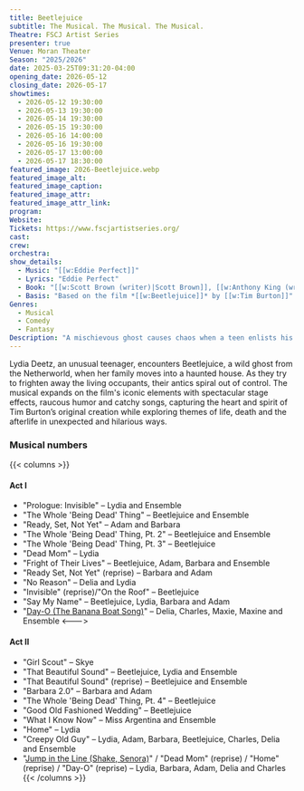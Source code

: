 ```yaml
---
title: Beetlejuice
subtitle: The Musical. The Musical. The Musical. 
Theatre: FSCJ Artist Series
presenter: true
Venue: Moran Theater
Season: "2025/2026"
date: 2025-03-25T09:31:20-04:00
opening_date: 2026-05-12
closing_date: 2026-05-17
showtimes:
  - 2026-05-12 19:30:00
  - 2026-05-13 19:30:00
  - 2026-05-14 19:30:00
  - 2026-05-15 19:30:00
  - 2026-05-16 14:00:00
  - 2026-05-16 19:30:00
  - 2026-05-17 13:00:00
  - 2026-05-17 18:30:00
featured_image: 2026-Beetlejuice.webp
featured_image_alt: 
featured_image_caption: 
featured_image_attr: 
featured_image_attr_link: 
program:
Website: 
Tickets: https://www.fscjartistseries.org/
cast:
crew:
orchestra:
show_details: 
  - Music: "[[w:Eddie Perfect]]"
  - Lyrics: "Eddie Perfect"
  - Book: "[[w:Scott Brown (writer)|Scott Brown]], [[w:Anthony King (writer)|Anthony King]]"
  - Basis: "Based on the film *[[w:Beetlejuice]]* by [[w:Tim Burton]]"
Genres:
  - Musical
  - Comedy
  - Fantasy
Description: "A mischievous ghost causes chaos when a teen enlists his help to scare away her new home's inhabitants, leading to uproarious and darkly whimsical antics."
---
```

Lydia Deetz, an unusual teenager, encounters Beetlejuice, a wild ghost from the Netherworld, when her family moves into a haunted house. As they try to frighten away the living occupants, their antics spiral out of control. The musical expands on the film's iconic elements with spectacular stage effects, raucous humor and catchy songs, capturing the heart and spirit of Tim Burton’s original creation while exploring themes of life, death and the afterlife in unexpected and hilarious ways.

### Musical numbers
{{< columns >}} 
#### Act I
-   "Prologue: Invisible" – Lydia and Ensemble
-   "The Whole 'Being Dead' Thing" – Beetlejuice and Ensemble
-   "Ready, Set, Not Yet" – Adam and Barbara
-   "The Whole 'Being Dead' Thing, Pt. 2" – Beetlejuice and Ensemble
-   "The Whole 'Being Dead' Thing, Pt. 3" – Beetlejuice
-   "Dead Mom" – Lydia
-   "Fright of Their Lives" – Beetlejuice, Adam, Barbara and Ensemble
-   "Ready Set, Not Yet" (reprise) – Barbara and Adam
-   "No Reason" – Delia and Lydia
-   "Invisible" (reprise)/"On the Roof" – Beetlejuice
-   "Say My Name" – Beetlejuice, Lydia, Barbara and Adam
-   "[Day-O (The Banana Boat Song)](https://en.wikipedia.org/wiki/Day-O_(The_Banana_Boat_Song) "Day-O (The Banana Boat Song)")" – Delia, Charles, Maxie, Maxine and Ensemble
<--->
#### Act II
-   "Girl Scout" – Skye
-   "That Beautiful Sound" – Beetlejuice, Lydia and Ensemble
-   "That Beautiful Sound" (reprise) – Beetlejuice and Ensemble
-   "Barbara 2.0" – Barbara and Adam
-   "The Whole 'Being Dead' Thing, Pt. 4" – Beetlejuice
-   "Good Old Fashioned Wedding" – Beetlejuice
-   "What I Know Now" – Miss Argentina and Ensemble
-   "Home" – Lydia
-   "Creepy Old Guy" – Lydia, Adam, Barbara, Beetlejuice, Charles, Delia and Ensemble
-   "[Jump in the Line (Shake, Senora)](https://en.wikipedia.org/wiki/Jump_in_the_Line_(Shake,_Senora) "Jump in the Line (Shake, Senora)")" / "Dead Mom" (reprise) / "Home" (reprise) / "Day-O" (reprise) – Lydia, Barbara, Adam, Delia and Charles
{{< /columns >}}
